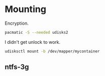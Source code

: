 # Mounting

Encryption.

```sh
pacmatic -S --needed udisks2
```

I didn't get unlock to work.

```sh
udisksctl mount -b /dev/mapper/mycontainer
```


## ntfs-3g

